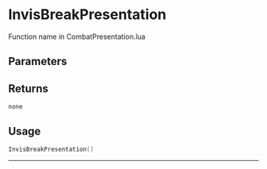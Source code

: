 # InvisBreakPresentation
Function name in CombatPresentation.lua
## Parameters

## Returns
`none`
## Usage
```lua
InvisBreakPresentation()
```
---
